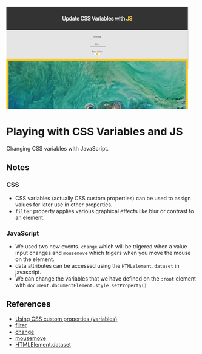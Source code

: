 [![Playing with CSS Variables and JS](assets/images/app-image.jpg)](https://tuxitop.github.io/JavaScript30/Challenges/03%20-%20Playing%20with%20CSS%20Variables%20and%20JS/ 'Click for live view...')

# Playing with CSS Variables and JS

Changing CSS variables with JavaScript.

## Notes

### CSS

- CSS variables (actually CSS custom properties) can be used to assign values for later use in other properties.
- `filter` property applies various graphical effects like blur or contrast to an element.

### JavaScript

- We used two new events. `change` which will be trigered when a value input changes and `mousemove` which trigers when you move the mouse on the element.
- data attributes can be accessed using the `HTMLelement.dataset` in javascript.
- We can change the variables that we have defined on the `:root` element with `document.documentElement.style.setProperty()`

## References

- [Using CSS custom properties (variables)](https://developer.mozilla.org/en-US/docs/Web/CSS/Using_CSS_variables)
- [filter](https://developer.mozilla.org/en-US/docs/Web/CSS/filter)
- [change](https://developer.mozilla.org/en-US/docs/Web/Events/change)
- [mousemove](https://developer.mozilla.org/en-US/docs/Web/Events/mousemove)
- [HTMLElement.dataset](https://developer.mozilla.org/en-US/docs/Web/API/HTMLElement/dataset)
